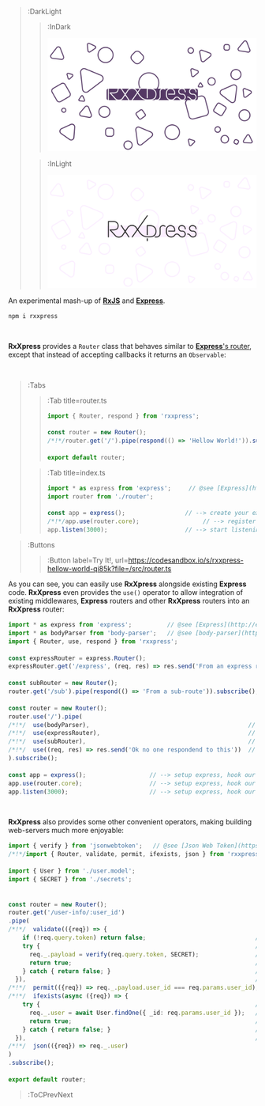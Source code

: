 > :DarkLight
> > :InDark
> >
> > ![banner](/docs/assets/banner-dark.svg)
>
> > :InLight
> >
> > ![banner](/docs/assets/banner.svg)

An experimental mash-up of [**RxJS**](https://rxjs-dev.firebaseapp.com) and [**Express**](https://expressjs.com).

```
npm i rxxpress
```

<br>

**RxXpress** provides a `Router` class that behaves similar to [**Express**'s router](http://expressjs.com/en/5x/api.html#router),
except that instead of accepting callbacks it returns an `Observable`:

<br>

> :Tabs
> > :Tab title=router.ts
> > ```ts | router.ts
> > import { Router, respond } from 'rxxpress';
> >
> > const router = new Router();
> > /*!*/router.get('/').pipe(respond(() => 'Hellow World!')).subscribe();  // --> listen on / route
> >
> > export default router;
> > ```
>
> > :Tab title=index.ts
> > ```ts | index.ts
> > import * as express from 'express';     // @see [Express](http://expressjs.com/)
> > import router from './router';
> >
> > const app = express();                 // --> create your express app
> > /*!*/app.use(router.core);                  // --> register the RxXpress router
> > app.listen(3000);                      // --> start listening on port 3000
> > ```

> :Buttons
> > :Button label=Try It!, url=https://codesandbox.io/s/rxxpress-hellow-world-qi85k?file=/src/router.ts

As you can see, you can easily use **RxXpress** alongside existing **Express** code. **RxXpress** even provides
the `use()` operator to allow integration of existing middlewares, **Express** routers and
other **RxXpress** routers into an **RxXpress** router:

```ts
import * as express from 'express';          // @see [Express](http://expressjs.com/)
import * as bodyParser from 'body-parser';   // @see [body-parser](https://github.com/expressjs/body-parser#readme)
import { Router, use, respond } from 'rxxpress';

const expressRouter = express.Router();                                            // --> a typical express router
expressRouter.get('/express', (req, res) => res.send('From an express router!'));  // --> a typical express router

const subRouter = new Router();                                                    // --> an RxXpress sub-router
router.get('/sub').pipe(respond(() => 'From a sub-route')).subscribe();            // --> an RxXpress sub-router

const router = new Router();
router.use('/').pipe(
/*!*/  use(bodyParser),                                             // --> hook in body-parser middleware
/*!*/  use(expressRouter),                                          // --> hook in an express router
/*!*/  use(subRouter),                                              // --> hook in a sub-router
/*!*/  use((req, res) => res.send('Ok no one respondend to this'))  // --> a fallback response
).subscribe();

const app = express();                  // --> setup express, hook our main router, run it
app.use(router.core);                   // --> setup express, hook our main router, run it
app.listen(3000);                       // --> setup express, hook our main router, run it
```

<br>

**RxXpress** also provides some other convenient operators, making building web-servers
much more enjoyable:

```ts
import { verify } from 'jsonwebtoken';   // @see [Json Web Token](https://www.npmjs.com/package/jsonwebtoken)
/*!*/import { Router, validate, permit, ifexists, json } from 'rxxpress';

import { User } from './user.model';
import { SECRET } from './secrets';


const router = new Router();
router.get('/user-info/:user_id')
.pipe(
/*!*/  validate(({req}) => {                                               // --> validate that request has a token and the token is valid
    if (!req.query.token) return false;                               // --> validate that request has a token and the token is valid
    try {                                                             // --> validate that request has a token and the token is valid
      req._.payload = verify(req.query.token, SECRET);                // --> validate that request has a token and the token is valid
      return true;                                                    // --> validate that request has a token and the token is valid
    } catch { return false; }                                         // --> validate that request has a token and the token is valid
  }),                                                                 // --> validate that request has a token and the token is valid
/*!*/  permit(({req}) => req._.payload.user_id === req.params.user_id),    // --> permit only if the user owning the token is the requested user
/*!*/  ifexists(async ({req}) => {                                         // --> check if requested user exists
    try {                                                             // --> check if requested user exists
      req._.user = await User.findOne({ _id: req.params.user_id });   // --> check if requested user exists
      return true;                                                    // --> check if requested user exists
    } catch { return false; }                                         // --> check if requested user exists
  }),                                                                 // --> check if requested user exists
/*!*/  json(({req}) => req._.user)                                         // --> respond with the JSON object of the user
)
.subscribe();

export default router;
```

> :ToCPrevNext
